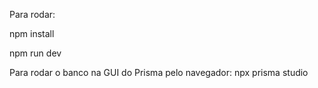 Para rodar:

npm install

npm run dev


Para rodar o banco na GUI do Prisma pelo navegador:
npx prisma studio